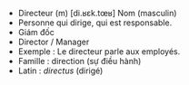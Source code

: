 - Directeur (m)	[di.ʁɛk.tœʁ]	Nom (masculin)	
- Personne qui dirige, qui est responsable.
- Giám đốc
- Director / Manager
- Exemple : Le directeur parle aux employés.
- Famille : direction (sự điều hành)
- Latin : *directus* (dirigé)